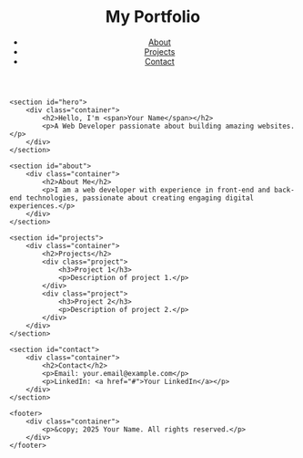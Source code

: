  <!DOCTYPE html>
<html lang="en">
<head>
    <meta charset="UTF-8">
    <meta name="viewport" content="width=device-width, initial-scale=1.0">
    <title>My Portfolio</title>
    <link rel="stylesheet" href="styles.css">
</head>
<body>
    <header>
        <div class="container">
            <h1>My Portfolio</h1>
            <nav>
                <ul>
                    <li><a href="#about">About</a></li>
                    <li><a href="#projects">Projects</a></li>
                    <li><a href="#contact">Contact</a></li>
                </ul>
            </nav>
        </div>
    </header>

    <section id="hero">
        <div class="container">
            <h2>Hello, I'm <span>Your Name</span></h2>
            <p>A Web Developer passionate about building amazing websites.</p>
        </div>
    </section>

    <section id="about">
        <div class="container">
            <h2>About Me</h2>
            <p>I am a web developer with experience in front-end and back-end technologies, passionate about creating engaging digital experiences.</p>
        </div>
    </section>

    <section id="projects">
        <div class="container">
            <h2>Projects</h2>
            <div class="project">
                <h3>Project 1</h3>
                <p>Description of project 1.</p>
            </div>
            <div class="project">
                <h3>Project 2</h3>
                <p>Description of project 2.</p>
            </div>
        </div>
    </section>

    <section id="contact">
        <div class="container">
            <h2>Contact</h2>
            <p>Email: your.email@example.com</p>
            <p>LinkedIn: <a href="#">Your LinkedIn</a></p>
        </div>
    </section>

    <footer>
        <div class="container">
            <p>&copy; 2025 Your Name. All rights reserved.</p>
        </div>
    </footer>
</body>
</html>